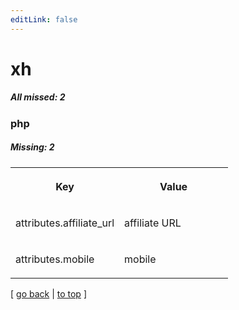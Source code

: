 ```yaml
---
editLink: false
---
```


# xh

##### All missed: 2


### php

##### Missing: 2

<table width="100%">
<tr><th width="50%">

Key

</th><th width="50%">

Value

</th></tr>
<tr><td width="50%">

attributes.affiliate_url

</td><td width="50%">

affiliate URL

</td></tr>
<tr><td width="50%">

attributes.mobile

</td><td width="50%">

mobile

</td></tr>
</table>

[ [go back](../status.md) | [to top](#) ]

